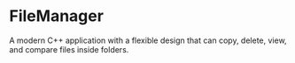 # FileManager
A modern C++ application with a flexible design that can copy, delete, view, and compare files inside folders.
